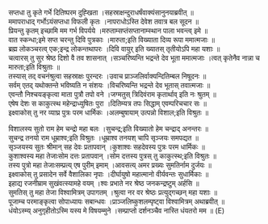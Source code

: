 

  
सप्तधा तु कृते गर्भे दितिष्परम दुह्खिता ।सहस्राक्षन्दुराधर्षंवाक्यंसानुनयाब्रवीत्  ॥   
ममापराधाद् गर्भोऽयंसप्तधा विफली कृतः ।नापराधोऽस्ति देवेश तवात्र बल सूदन  ॥   
प्रियन्तु कृतम् इच्छामि मम गर्भ विपर्यये ।मरुताम्सप्तंसप्तानाम्स्थान पाला भवन्त्व् इमे  ॥   
वात स्कन्धा;इमे सप्त चरन्तु दिवि पुत्रकाः ।मारुता;इति विख्याता दिव्य रूपा ममात्मजाः  ॥   
ब्रह्म लोकञ्चरत्व् एक;इन्द्र लोकन्तथापरः ।दिवि वायुर् इति ख्यातस् तृतीयोऽपि महा यशाः  ॥   
चत्वारस् तु सुर श्रेष्ठ दिशो वै तव शासनात् ।सञ्चरिष्यन्ति भद्रन्ते देव भूता ममात्मजाः ।त्वत् कृतेनैव नान्ना च मारुता;इति विश्रुताः  ॥   
तस्यास् तद् वचनंश्रुत्वा सहस्राक्षः पुरन्दरः ।उवाच प्राञ्जलिर्वाक्यन्दितिम्बल निषूदनः  ॥   
सर्वम् एतद् यथोक्तन्ते भविष्यति न संशयः ।विचरिष्यन्ति भद्रन्ते देव भूतास् तवात्मजाः  ॥   
एवन्तौ निश्चयङ्कृत्वा माता पुत्रौ तपो वने ।जग्मतुस् त्रिदिवंराम कृतार्थाव् इति नः श्रुतम्  ॥   
एषेष देशः स काकुत्स्थ महेन्द्राध्युषितः पुरा ।दितिम्यत्र तपः सिद्धाम् एवम्परिचचार सः  ॥   
इक्ष्वाकोस् तु नर व्याघ्र पुत्रः परम धार्मिकः ।अलम्बुषायाम् उत्पन्नो विशाल;इति विश्रुतः  ॥   
  
विशालस्य सुतो राम हेम चन्द्रो महा बलः ।सुचन्द्र;इति विख्यातो हेम चन्द्राद् अनन्तरः  ॥   
सुचन्द्र तनयो राम धूम्राश्व;इति विश्रुतः ।धूम्राश्व तनयश् चापि सृञ्जयः समपद्यत  ॥   
सृञ्जयस्य सुतः श्रीमान् सह देवः प्रतापवान् ।कुशाश्वः सहदेवस्य पुत्रः परम धार्मिकः  ॥   
कुशाश्वस्य महा तेजाःसोम दत्तः प्रतापवान् ।सोम दत्तस्य पुत्रस् तु काकुत्स्थ;इति विश्रुतः  ॥   
तस्य पुत्रो महा तेजाःसम्प्रत्य् एष पुरीम् इमाम् ।आवसत्य् अमर प्रख्यः सुमतिर्नाम दुर्जयः  ॥   
इक्ष्वाकोस् तु प्रसादेन सर्वे वैशालिका नृपाः ।दीर्घायुषो महात्मानो वीर्यवन्तः सुधार्मिकाः  ॥   
इहाद्य रजनीम्राम सुखंवत्स्यामहे वयम् ।श्वः प्रभाते नर श्रेष्ठ जनकन्द्रष्टुम् अर्हसि  ॥   
सुमतिस् तु महा तेजा विश्वामित्रम् उपागतम् ।श्रुत्वा नर वर श्रेष्ठः प्रत्युद्गच्छन् महा यशाः  ॥   
पूजाम्च परमाङ्कृत्वा सोपाध्यायः सबान्धवः ।प्राञ्जलिष्कुशलम्पृष्ट्वा विश्वामित्रम् अथाब्रवीत्  ॥   
धंयोऽस्म्य् अनुगृहीतोऽस्मि यस्य मे विषयम्मुने ।सम्प्राप्तो दर्शनञ्चैव नास्ति धंयतरो मम  ॥ (E)  
